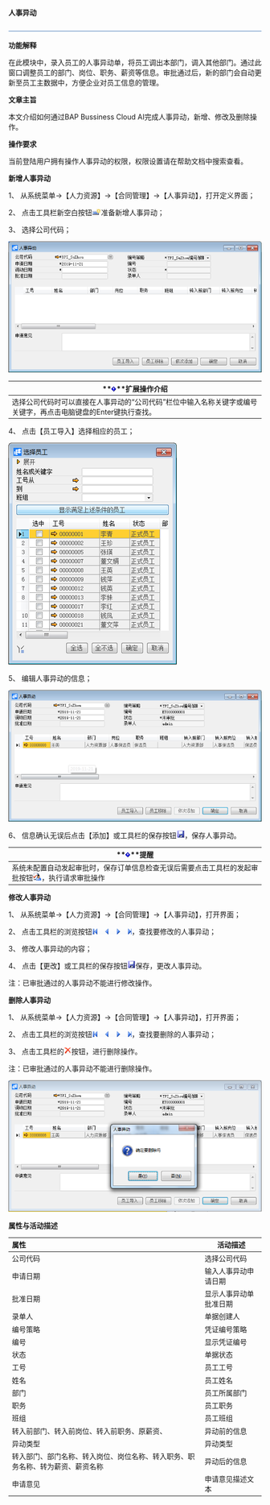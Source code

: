 **人事异动**

 ![1574417197089](rlzy_ht/common/headLine.png)

 

**功能解释**

在此模块中，录入员工的人事异动单，将员工调出本部门，调入其他部门。通过此窗口调整员工的部门、岗位、职务、薪资等信息。审批通过后，新的部门会自动更新至员工主数据中，方便企业对员工信息的管理。

 

**文章主旨**

本文介绍如何通过BAP Bussiness Cloud AI完成人事异动，新增、修改及删除操作。

**操作要求**

当前登陆用户拥有操作人事异动的权限，权限设置请在帮助文档中搜索查看。

**新增人事异动**

1、 从系统菜单->【人力资源】->【合同管理】->【人事异动】，打开定义界面； 

2、 点击工具栏新空白按钮![img](rlzy_ht/common/新建.png)准备新增人事异动；

3、 选择公司代码；

 

![img](rlzy_ht/101.png)

| **![System_CAPS_ICON_important.jpg](rlzy_ht/common/gth.png)**扩展操作介绍 |
| ------------------------------------------------------------ |
| 选择公司代码时可以直接在人事异动的“公司代码”栏位中输入名称关键字或编号关键字，再点击电脑键盘的Enter键执行查找。 |

 

4、 点击【员工导入】选择相应的员工；

![img](rlzy_ht/102.png)

5、 编辑人事异动的信息；

![img](rlzy_ht/103.png)

6、 信息确认无误后点击【添加】或工具栏的保存按钮![img](rlzy_ht/common/保存.png)，保存人事异动。

| **![System_CAPS_ICON_important.jpg](rlzy_ht/common/gth.png)**提醒 |
| ------------------------------------------------------------ |
| 系统未配置自动发起审批时，保存订单信息检查无误后需要点击工具栏的发起审批按钮![img](rlzy_ht/common/审批.png)，执行请求审批操作 |

**修改人事异动**

1、 从系统菜单->【人力资源】->【合同管理】->【人事异动】，打开界面；

2、 点击工具栏的浏览按钮![img](rlzy_ht/common/翻页.png)，查找要修改的人事异动；

3、 修改人事异动的内容；

4、 点击【更改】或工具栏的保存按钮![img](rlzy_ht/common/保存.png)保存，更改人事异动。

注：已审批通过的人事异动不能进行修改操作。

**删除人事异动**

1、 从系统菜单->【人力资源】->【合同管理】->【人事异动】，打开界面；

2、 点击工具栏的浏览按钮![img](rlzy_ht/common/翻页.png)，查找要删除的人事异动；

3、 点击工具栏的![img](rlzy_ht/common/删除.png)按钮，进行删除操作。

注：已审批通过的人事异动不能进行删除操作。

![img](rlzy_ht/104.png)

**属性与活动描述**

| **属性**                                                     | **活动描述**           |
| :----------------------------------------------------------- | ---------------------- |
| 公司代码                                                     | 选择公司代码           |
| 申请日期                                                     | 输入人事异动申请日期   |
| 批准日期                                                     | 显示人事异动单批准日期 |
| 录单人                                                       | 单据创建人             |
| 编号策略                                                     | 凭证编号策略           |
| 编号                                                         | 显示凭证编号           |
| 状态                                                         | 单据状态               |
| 工号                                                         | 员工工号               |
| 姓名                                                         | 员工姓名               |
| 部门                                                         | 员工所属部门           |
| 职务                                                         | 员工职务               |
| 班组                                                         | 员工班组               |
| 转入前部门、转入前岗位、转入前职务、原薪资、                 | 异动前的信息           |
| 异动类型                                                     | 异动类型               |
| 转入部门、部门名称、转入岗位、岗位名称、转入职务、职务名称、转为薪资、薪资名称 | 异动后的信息           |
| 申请意见                                                     | 申请意见描述文本       |

 